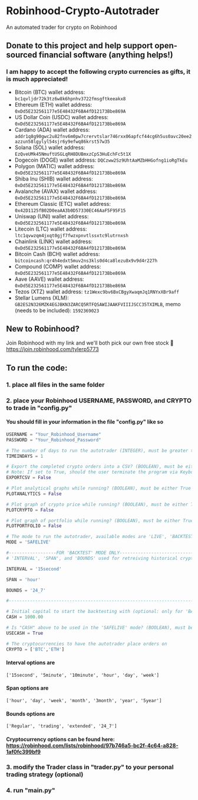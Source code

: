 # Robinhood-Crypto-Autotrader
An automated trader for crypto on Robinhood

## Donate to this project and help support open-sourced financial software (anything helps!)

### I am happy to accept the following crypto currencies as gifts, it is much appreciated!
- Bitcoin (BTC) wallet address: `bc1qvljdr72k3tz6w8k6hpnhv3722fmsgftkeeakx8`
- Ethereum (ETH) wallet address: `0xDd5E232561177e5E48432F6BA4fD12173Bbe869A`
- US Dollar Coin (USDC) wallet address: `0xDd5E232561177e5E48432F6BA4fD12173Bbe869A`
- Cardano (ADA) wallet address: `addr1q8g90gwc2u82fnv6m0pw7crervtslar746rxx06apfcf44cg6h5us0avc20ee2azzun58lgylyl54sjr6y9efwq86krst57w35`
- Solana (SOL) wallet address: `EzQveUMk45NmuftUSGLqRH8DUBmxzCpS3HuEchFc5t1X`
- Dogecoin (DOGE) wallet address: `DQCzww2Sz9UhtAaMZbHHGofng1ioRgTkEu`
- Polygon (MATIC) wallet address: `0xDd5E232561177e5E48432F6BA4fD12173Bbe869A`
- Shiba Inu (SHIB) wallet address: `0xDd5E232561177e5E48432F6BA4fD12173Bbe869A`
- Avalanche (AVAX) wallet address: `0xDd5E232561177e5E48432F6BA4fD12173Bbe869A`
- Ethereum Classic (ETC) wallet address: `0x42D1125fB02D0eaAA3b0D57330EC46AaF5F95F15`
- Uniswap (UNI) wallet address: `0xDd5E232561177e5E48432F6BA4fD12173Bbe869A`
- Litecoin (LTC) wallet address: `ltc1qvwzqm4jxqt0gjf7fwzxpnvtlssxtc9lutrnxsh`
- Chainlink (LINK) wallet address: `0xDd5E232561177e5E48432F6BA4fD12173Bbe869A`
- Bitcoin Cash (BCH) wallet address: `bitcoincash:qr4h4edxt5muv2ns3kls0d4ca8lezu8x9v9d4r227h`
- Compound (COMP) wallet address: `0xDd5E232561177e5E48432F6BA4fD12173Bbe869A`
- Aave (AAVE) wallet address: `0xDd5E232561177e5E48432F6BA4fD12173Bbe869A`
- Tezos (XTZ) wallet address: `tz1Wexc9bv6BxCBgyXwaqmJq1RNYxXBr9aff`
- Stellar Lumens (XLM): `GB2ES2N326MZK4EGJBKN3ZARCQ5RTFQSAWIJAAKFVIIIJSCC35TXIMLB`, memo (needs to be included): `1592369023`

<!--
- Bitcoin SV (BSV): `Currently unable to send and receive on Robinhood`
-->

## New to Robinhood?
Join Robinhood with my link and we'll both pick our own free stock 🤝 https://join.robinhood.com/tylerp5773

## To run the code:
### 1. place all files in the same folder 
### 2. place your Robinhood USERNAME, PASSWORD, and CRYPTO to trade in "config.py"

#### You should fill in your information in the file "config.py" like so

```python
USERNAME = "Your_Robinhood_Username"
PASSWORD = "Your_Robinhood_Password"

# The number of days to run the autotrader (INTEGER), must be greater than zero (0)
TIMEINDAYS = 1

# Export the completed crypto orders into a CSV? (BOOLEAN), must be either True or False
# Note: If set to True, should the user terminate the program via KeyboardInterrupt while trading, then the csv will still be exported
EXPORTCSV = False

# Plot analytical graphs while running? (BOOLEAN), must be either True or False
PLOTANALYTICS = False

# Plot graph of crypto price while running? (BOOLEAN), must be either True or False
PLOTCRYPTO = False

# Plot graph of portfolio while running? (BOOLEAN), must be either True of False
PLOTPORTFOLIO = False

# The mode to run the autotrader, available modes are 'LIVE', 'BACKTEST', and 'SAFELIVE'
MODE = 'SAFELIVE'

#------------------FOR 'BACKTEST' MODE ONLY---------------------------------
# 'INTERVAL', 'SPAN', and 'BOUNDS' used for retreiving historical crypto data for backtesting

INTERVAL = '15second'

SPAN = 'hour'

BOUNDS = '24_7'

#---------------------------------------------------------------------------

# Initial capital to start the backtesting with (optional: only for 'BACKTEST' and possibly 'SAFELIVE' modes)
CASH = 1000.00

# Is "CASH" above to be used in the 'SAFELIVE' mode? (BOOLEAN), must be either True or False
USECASH = True

# The cryptocurrencies to have the autotrader place orders on
CRYPTO = ['BTC','ETH']
```

#### Interval options are
`['15second', '5minute', '10minute', 'hour', 'day', 'week']`

#### Span options are
`['hour', 'day', 'week', 'month', '3month', 'year', '5year']`

#### Bounds options are
`['Regular', 'trading', 'extended', '24_7']`

#### Cryptocurrency options can be found here: https://robinhood.com/lists/robinhood/97b746a5-bc2f-4c64-a828-1af0fc399bf9

### 3. modify the Trader class in "trader.py" to your personal trading strategy (optional)
### 4. run "main.py"
